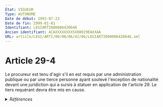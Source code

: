 ```yaml
---
État: VIGUEUR
Type: AUTONOME
Date de début: 1993-07-23
Date de fin: 2999-01-01
Identifiant: LEGIARTI000006420646
Ancien identifiant: ACAXXXXXXXX5X00029EAXXAA
URL: article/LEGI/ARTI/00/00/06/42/06/LEGIARTI000006420646.xml
---
```


<h1>Article 29-4</h1>

Le procureur est tenu d'agir s'il en est requis par une administration publique
ou par une tierce personne ayant soulevé l'exception de nationalité devant une
juridiction qui a sursis à statuer en application de l'article 29. Le tiers
requérant devra être mis en cause.


<details>
  <summary><em>Références</em></summary>

  <h2>Articles faisant référence à l'article</h2>
  
  <ul>
    <li>
      <a href="https://legal.tricoteuses.fr//redirection/LEGIARTI000006524095?vers=git&vers=legifrance">Code de la nationalité française - article 131 AUTONOME ABROGE, en vigueur du 1973-01-10 au 1993-07-23</a> CONCORDE source
    </li>
    <li>
      <a href="https://legal.tricoteuses.fr//redirection/LEGIARTI000049276733?vers=git&vers=legifrance">Code de la nationalité française - article 131 AUTONOME MODIFIE, en vigueur du 1945-10-20 au 1973-01-10</a> CONCORDE source
    </li>
    <li>
      <a href="https://legal.tricoteuses.fr//redirection/LEGIARTI000006420548?vers=git&vers=legifrance">Code civil - article 29 AUTONOME VIGUEUR, en vigueur depuis le 1993-07-23</a> CITATION cible
    </li>
  </ul>
  
  <h2>Textes faisant référence à l'article</h2>
  
  <ul>
    <li>
      <a href="https://legal.tricoteuses.fr//redirection/JORFTEXT000000362019?vers=git&vers=legifrance">LOI n° 93-933 du 22 juillet 1993 réformant le droit de la nationalité</a> CODIFICATION cible
    </li>
  </ul>
  
  <h2>Références faites par l'article</h2>
  
  <ul>
    <li>
      1993-07-22 CODIFICATION source <a href="https://legal.tricoteuses.fr//redirection/JORFTEXT000000362019?vers=git&vers=legifrance">LOI n° 93-933 du 22 juillet 1993 réformant le droit de la nationalité</a>
    </li>
    <li>
      1993-07-22 CREATION source Loi n°93-933 du 22 juillet 1993 - art. 50 () JORF 23 juillet 1993
    </li>
    <li>
      2999-01-01 CITATION source <a href="https://legal.tricoteuses.fr//redirection/LEGIARTI000006420548?vers=git&vers=legifrance">Code civil - article 29 AUTONOME VIGUEUR, en vigueur depuis le 1993-07-23</a>
    </li>
    <li>
      CONCORDANCE source Code de la nationalité française 131
    </li>
    <li>
      2999-01-01 CONCORDE cible <a href="https://legal.tricoteuses.fr//redirection/LEGIARTI000006524095?vers=git&vers=legifrance">Code de la nationalité française - article 131 AUTONOME ABROGE, en vigueur du 1973-01-10 au 1993-07-23</a>
    </li>
  </ul>
</details>
